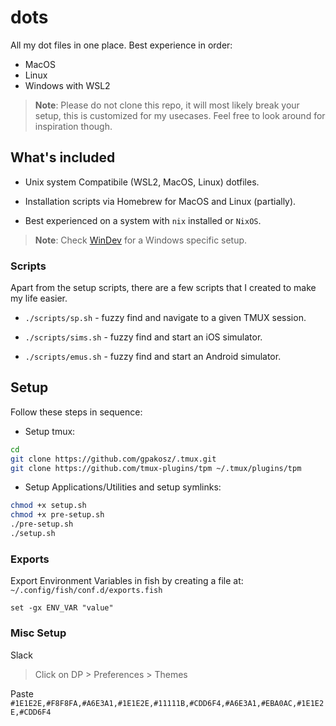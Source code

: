 # dots

All my dot files in one place. Best experience in order:

- MacOS
- Linux
- Windows with WSL2

> **Note**: Please do not clone this repo, it will most likely break your setup, this is customized for my usecases. Feel free to look around for inspiration though.

## What's included

- Unix system Compatibile (WSL2, MacOS, Linux) dotfiles.

- Installation scripts via Homebrew for MacOS and Linux (partially).

- Best experienced on a system with `nix` installed or `NixOS`.

> **Note**: Check [WinDev](/windev/README.md) for a Windows specific setup.

### Scripts

Apart from the setup scripts, there are a few scripts that I created to make my life easier.

- `./scripts/sp.sh` - fuzzy find and navigate to a given TMUX session.

- `./scripts/sims.sh` - fuzzy find and start an iOS simulator.

- `./scripts/emus.sh` - fuzzy find and start an Android simulator.

## Setup

Follow these steps in sequence:

- Setup tmux:

```bash
cd
git clone https://github.com/gpakosz/.tmux.git
git clone https://github.com/tmux-plugins/tpm ~/.tmux/plugins/tpm
```

- Setup Applications/Utilities and setup symlinks:

```bash
chmod +x setup.sh
chmod +x pre-setup.sh
./pre-setup.sh
./setup.sh
```

### Exports

Export Environment Variables in fish by creating a file at: `~/.config/fish/conf.d/exports.fish`

```fish
set -gx ENV_VAR "value"
```

### Misc Setup

Slack

> Click on DP > Preferences > Themes

Paste `#1E1E2E,#F8F8FA,#A6E3A1,#1E1E2E,#11111B,#CDD6F4,#A6E3A1,#EBA0AC,#1E1E2E,#CDD6F4`
